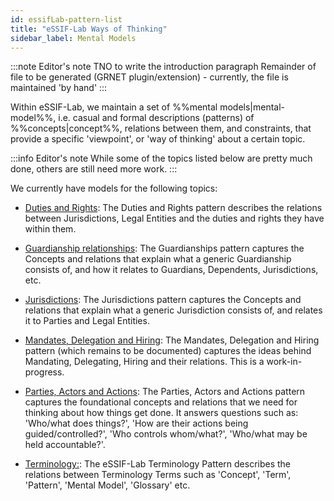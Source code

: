 ```yaml
---
id: essifLab-pattern-list
title: "eSSIF-Lab Ways of Thinking"
sidebar_label: Mental Models
---
```


:::note Editor's note
TNO to write the introduction paragraph
Remainder of file to be generated (GRNET plugin/extension) - currently, the file is maintained 'by hand'
:::

Within eSSIF-Lab, we maintain a set of %%mental models|mental-model%%, i.e. casual and formal descriptions (patterns) of %%concepts|concept%%, relations between them, and constraints, that provide a specific 'viewpoint', or 'way of thinking' about a certain topic. 

:::info Editor's note
While some of the topics listed below are pretty much done, others are still need more work.
:::

We currently have models for the following topics:

- [Duties and Rights](./terms/pattern-duties-and-rights): The Duties and Rights pattern describes the relations between Jurisdictions, Legal Entities and the duties and rights they have within them.

- [Guardianship relationships](./terms/pattern-guardianship): The Guardianships pattern captures the Concepts and relations that explain what a generic Guardianship consists of, and how it relates to Guardians, Dependents, Jurisdictions, etc.

- [Jurisdictions](./terms/pattern-jurisdiction): The Jurisdictions pattern captures the Concepts and relations that explain what a generic Jurisdiction consists of, and relates it to Parties and Legal Entities.

- [Mandates, Delegation and Hiring](./terms/pattern-mandates-delegation-hiring): The Mandates, Delegation and Hiring pattern (which remains to be documented) captures the ideas behind Mandating, Delegating, Hiring and their relations. This is a work-in-progress.

- [Parties, Actors and Actions](./terms/pattern-party-actor-action): The Parties, Actors and Actions pattern captures the foundational concepts and relations that we need for thinking about how things get done. It answers questions such as: 'Who/what does things?', 'How are their actions being guided/controlled?', 'Who controls whom/what?', 'Who/what may be held accountable?'.

- [Terminology:](./terms/pattern-terminology): The eSSIF-Lab Terminology Pattern describes the relations between Terminology Terms such as 'Concept', 'Term', 'Pattern', 'Mental Model', 'Glossary' etc.
